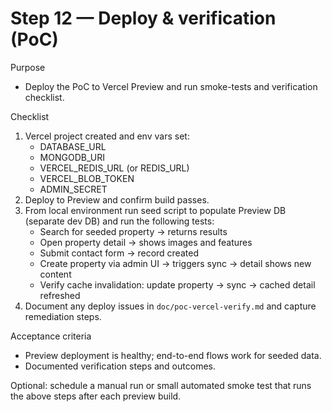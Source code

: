 # Step 12 — Deploy & verification (PoC)

Purpose
- Deploy the PoC to Vercel Preview and run smoke-tests and verification checklist.

Checklist
1. Vercel project created and env vars set:
   - DATABASE_URL
   - MONGODB_URI
   - VERCEL_REDIS_URL (or REDIS_URL)
   - VERCEL_BLOB_TOKEN
   - ADMIN_SECRET
2. Deploy to Preview and confirm build passes.
3. From local environment run seed script to populate Preview DB (separate dev DB) and run the following tests:
   - Search for seeded property -> returns results
   - Open property detail -> shows images and features
   - Submit contact form -> record created
   - Create property via admin UI -> triggers sync -> detail shows new content
   - Verify cache invalidation: update property -> sync -> cached detail refreshed
4. Document any deploy issues in `doc/poc-vercel-verify.md` and capture remediation steps.

Acceptance criteria
- Preview deployment is healthy; end-to-end flows work for seeded data.
- Documented verification steps and outcomes.

Optional: schedule a manual run or small automated smoke test that runs the above steps after each preview build.